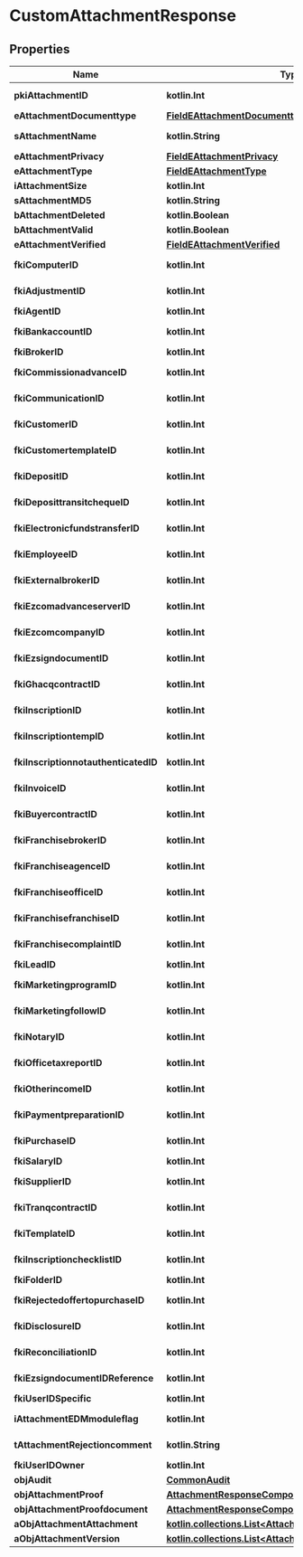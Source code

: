 
# CustomAttachmentResponse

## Properties
| Name | Type | Description | Notes |
| ------------ | ------------- | ------------- | ------------- |
| **pkiAttachmentID** | **kotlin.Int** | The unique ID of the Attachment. |  |
| **eAttachmentDocumenttype** | [**FieldEAttachmentDocumenttype**](FieldEAttachmentDocumenttype.md) |  |  |
| **sAttachmentName** | **kotlin.String** | The name of the Attachment |  |
| **eAttachmentPrivacy** | [**FieldEAttachmentPrivacy**](FieldEAttachmentPrivacy.md) |  |  |
| **eAttachmentType** | [**FieldEAttachmentType**](FieldEAttachmentType.md) |  |  |
| **iAttachmentSize** | **kotlin.Int** | The size of the Attachment |  |
| **sAttachmentMD5** | **kotlin.String** | The md5 of the Attachment |  |
| **bAttachmentDeleted** | **kotlin.Boolean** | Whether if it&#39;s deleted |  |
| **bAttachmentValid** | **kotlin.Boolean** | Whether if it&#39;s valid |  |
| **eAttachmentVerified** | [**FieldEAttachmentVerified**](FieldEAttachmentVerified.md) |  |  |
| **fkiComputerID** | **kotlin.Int** | The unique ID of the Computer |  [optional] |
| **fkiAdjustmentID** | **kotlin.Int** | The unique ID of the Adjustment |  [optional] |
| **fkiAgentID** | **kotlin.Int** | The unique ID of the Agent. |  [optional] |
| **fkiBankaccountID** | **kotlin.Int** | The unique ID of the Bankaccount |  [optional] |
| **fkiBrokerID** | **kotlin.Int** | The unique ID of the Broker. |  [optional] |
| **fkiCommissionadvanceID** | **kotlin.Int** | The unique ID of the Commissionadvance |  [optional] |
| **fkiCommunicationID** | **kotlin.Int** | The unique ID of the Communication. |  [optional] |
| **fkiCustomerID** | **kotlin.Int** | The unique ID of the Customer. |  [optional] |
| **fkiCustomertemplateID** | **kotlin.Int** | The unique ID of the Customertemplate |  [optional] |
| **fkiDepositID** | **kotlin.Int** | The unique ID of the Deposit |  [optional] |
| **fkiDeposittransitchequeID** | **kotlin.Int** | The unique ID of the Deposittransitcheque |  [optional] |
| **fkiElectronicfundstransferID** | **kotlin.Int** | The unique ID of the Electronicfundstransfer |  [optional] |
| **fkiEmployeeID** | **kotlin.Int** | The unique ID of the Employee. |  [optional] |
| **fkiExternalbrokerID** | **kotlin.Int** | The unique ID of the Externalbroker. |  [optional] |
| **fkiEzcomadvanceserverID** | **kotlin.Int** | The unique ID of the Ezcomadvanceserver |  [optional] |
| **fkiEzcomcompanyID** | **kotlin.Int** | The unique ID of the Ezcomcompany |  [optional] |
| **fkiEzsigndocumentID** | **kotlin.Int** | The unique ID of the Ezsigndocument |  [optional] |
| **fkiGhacqcontractID** | **kotlin.Int** | The unique ID of the Ghacqcontract |  [optional] |
| **fkiInscriptionID** | **kotlin.Int** | The unique ID of the Inscription. |  [optional] |
| **fkiInscriptiontempID** | **kotlin.Int** | The unique ID of the Inscriptiontemp |  [optional] |
| **fkiInscriptionnotauthenticatedID** | **kotlin.Int** | The unique ID of the Inscriptionnotauthenticated. |  [optional] |
| **fkiInvoiceID** | **kotlin.Int** | The unique ID of the Invoice. |  [optional] |
| **fkiBuyercontractID** | **kotlin.Int** | The unique ID of the Buyercontract |  [optional] |
| **fkiFranchisebrokerID** | **kotlin.Int** | The unique ID of the Franchisebroker |  [optional] |
| **fkiFranchiseagenceID** | **kotlin.Int** | The unique ID of the Franchiseagence |  [optional] |
| **fkiFranchiseofficeID** | **kotlin.Int** | The unique ID of the Franchisereoffice |  [optional] |
| **fkiFranchisefranchiseID** | **kotlin.Int** | The unique ID of the Franchisefranchise |  [optional] |
| **fkiFranchisecomplaintID** | **kotlin.Int** | The unique ID of the Franchisecomplaint |  [optional] |
| **fkiLeadID** | **kotlin.Int** | The unique ID of the Lead |  [optional] |
| **fkiMarketingprogramID** | **kotlin.Int** | The unique ID of the Marketingprogram |  [optional] |
| **fkiMarketingfollowID** | **kotlin.Int** | The unique ID of the Marketingfollow |  [optional] |
| **fkiNotaryID** | **kotlin.Int** | The unique ID of the Notary. |  [optional] |
| **fkiOfficetaxreportID** | **kotlin.Int** | The unique ID of the Officetaxreport |  [optional] |
| **fkiOtherincomeID** | **kotlin.Int** | The unique ID of the Otherincome |  [optional] |
| **fkiPaymentpreparationID** | **kotlin.Int** | The unique ID of the Paymentpreparation |  [optional] |
| **fkiPurchaseID** | **kotlin.Int** | The unique ID of the Purchase |  [optional] |
| **fkiSalaryID** | **kotlin.Int** | The unique ID of the Salary |  [optional] |
| **fkiSupplierID** | **kotlin.Int** | The unique ID of the Supplier. |  [optional] |
| **fkiTranqcontractID** | **kotlin.Int** | The unique ID of the Tranqcontract |  [optional] |
| **fkiTemplateID** | **kotlin.Int** | The unique ID of the Template |  [optional] |
| **fkiInscriptionchecklistID** | **kotlin.Int** | The unique ID of the Inscriptionchecklist |  [optional] |
| **fkiFolderID** | **kotlin.Int** | The unique ID of the Folder |  [optional] |
| **fkiRejectedoffertopurchaseID** | **kotlin.Int** | The unique ID of the Rejectedoffertopurchase |  [optional] |
| **fkiDisclosureID** | **kotlin.Int** | The unique ID of the Disclosure |  [optional] |
| **fkiReconciliationID** | **kotlin.Int** | The unique ID of the Reconciliation |  [optional] |
| **fkiEzsigndocumentIDReference** | **kotlin.Int** | The unique ID of the Ezsigndocument |  [optional] |
| **fkiUserIDSpecific** | **kotlin.Int** | The unique ID of the User |  [optional] |
| **iAttachmentEDMmoduleflag** | **kotlin.Int** | The edmmoduleflag of the Attachment |  [optional] |
| **tAttachmentRejectioncomment** | **kotlin.String** | The rejectioncomment of the Attachment |  [optional] |
| **fkiUserIDOwner** | **kotlin.Int** | The unique ID of the User |  [optional] |
| **objAudit** | [**CommonAudit**](CommonAudit.md) |  |  [optional] |
| **objAttachmentProof** | [**AttachmentResponseCompound**](AttachmentResponseCompound.md) |  |  [optional] |
| **objAttachmentProofdocument** | [**AttachmentResponseCompound**](AttachmentResponseCompound.md) |  |  [optional] |
| **aObjAttachmentAttachment** | [**kotlin.collections.List&lt;AttachmentResponseCompound&gt;**](AttachmentResponseCompound.md) |  |  [optional] |
| **aObjAttachmentVersion** | [**kotlin.collections.List&lt;AttachmentResponseCompound&gt;**](AttachmentResponseCompound.md) |  |  [optional] |



